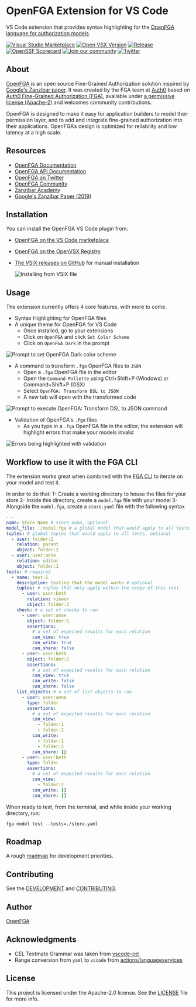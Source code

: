 # OpenFGA Extension for VS Code

VS Code extension that provides syntax highlighting for the [OpenFGA](https://openfga.dev/) [language for authorization models](https://openfga.dev/docs/configuration-language).

[![Visual Studio Marketplace](https://img.shields.io/visual-studio-marketplace/v/openfga.openfga-vscode)](https://marketplace.visualstudio.com/items?itemName=openfga.openfga-vscode)
[![Open VSX Version](https://img.shields.io/open-vsx/v/OpenFGA/openfga-vscode)](https://open-vsx.org/extension/OpenFGA/openfga-vscode)
[![Release](https://img.shields.io/github/v/release/openfga/vscode-ext?sort=semver&color=green)](https://github.com/openfga/vscode-ext/releases)
[![OpenSSF Scorecard](https://api.securityscorecards.dev/projects/github.com/openfga/vscode-ext/badge)](https://securityscorecards.dev/viewer/?uri=github.com/openfga/vscode-ext)
[![Join our community](https://img.shields.io/badge/slack-cncf_%23openfga-40abb8.svg?logo=slack)](https://openfga.dev/community)
[![Twitter](https://img.shields.io/twitter/follow/openfga?color=%23179CF0&logo=twitter&style=flat-square "@openfga on Twitter")](https://twitter.com/openfga)

## About

[OpenFGA](https://openfga.dev) is an open source Fine-Grained Authorization solution inspired by [Google's Zanzibar paper](https://research.google/pubs/pub48190/). It was created by the FGA team at [Auth0](https://auth0.com) based on [Auth0 Fine-Grained Authorization (FGA)](https://fga.dev), available under [a permissive license (Apache-2)](https://github.com/openfga/rfcs/blob/main/LICENSE) and welcomes community contributions.

OpenFGA is designed to make it easy for application builders to model their permission layer, and to add and integrate fine-grained authorization into their applications. OpenFGA’s design is optimized for reliability and low latency at a high scale.

## Resources

- [OpenFGA Documentation](https://openfga.dev/docs)
- [OpenFGA API Documentation](https://openfga.dev/api/service)
- [OpenFGA on Twitter](https://twitter.com/openfga)
- [OpenFGA Community](https://openfga.dev/community)
- [Zanzibar Academy](https://zanzibar.academy)
- [Google's Zanzibar Paper (2019)](https://research.google/pubs/pub48190/)

## Installation

You can install the OpenFGA VS Code plugin from:

- [OpenFGA on the VS Code marketplace](https://marketplace.visualstudio.com/items?itemName=openfga.openfga-vscode)
- [OpenFGA on the OpenVSX Registry](https://open-vsx.org/extension/OpenFGA/openfga-vscode)
- [The VSIX releases on GitHub](https://github.com/openfga/vscode-ext/releases) for manual installation

  ![Installing from VSIX file](resources/vsix-install.png)

## Usage

The extension currently offers 4 core features, with more to come.

- Syntax Highlighting for OpenFGA files
- A unique theme for OpenFGA for VS Code
  - Once installed, go to your extensions
  - Click on `OpenFGA` and click `Set Color Scheme`
  - Click on `OpenFGA Dark` in the prompt

![Prompt to set OpenFGA Dark color scheme](resources/set-color-scheme.png)

- A command to transform `.fga` OpenFGA files to `JSON`
  - Open a `.fga` OpenFGA file in the editor
  - Open the `Command Pallette` using Ctrl+Shift+P (Windows) or Command+Shift+P (OSX)
  - Select `OpenFGA: Transform DSL to JSON`
  - A new tab will open with the transformed code

![Prompt to execute OpenFGA: Transform DSL to JSON command](resources/transform-command-select.png)

- Validation of OpenFGA's `.fga` files
  - As you type in a `.fga` OpenFGA file in the editor, the extension will highlight errors that make your models invalid

![Errors being highlighted with validation](resources/validation_example.gif)

## Workflow to use it with the FGA CLI

The extension works great when combined with the [FGA CLI](https://github.com/openfga/cli) to iterate on your model and test it.

In order to do that:
1- Create a working directory to house the files for your store
2- Inside this directory, create a `model.fga` file with your model
3- Alongside the `model.fga`, create a `store.yaml` file with the following syntax

```yaml
---
name: Store Name # store name, optional
model_file: ./model.fga # a global model that would apply to all tests
tuples: # global tuples that would apply to all tests, optional
  - user: folder:1
    relation: parent
    object: folder:2
  - user: user:anne
    relation: editor
    object: folder:1
tests: # required
  - name: test-1
    description: testing that the model works # optional
    tuples: # tuples that only apply within the scope of this test
      - user: user:beth
        relation: viewer
        object: folder:2
    check: # a set of checks to run
      - user: user:anne
        object: folder:1
        assertions:
          # a set of expected results for each relation
          can_view: true
          can_write: true
          can_share: false
      - user: user:beth
        object: folder:2
        assertions:
          # a set of expected results for each relation
          can_view: true
          can_write: false
          can_share: false
    list_objects: # a set of list objects to run
      - user: user:anne
        type: folder
        assertions:
          # a set of expected results for each relation
          can_view:
            - folder:1
            - folder:2
          can_write:
            - folder:1
            - folder:2
          can_share: []
      - user: user:beth
        type: folder
        assertions:
          # a set of expected results for each relation
          can_view:
            - folder:2
          can_write: []
          can_share: []
```

When ready to test, from the terminal, and while inside your working directory, run:

```shell
fga model test --tests=./store.yaml
```

## Roadmap

A rough [roadmap](https://github.com/orgs/openfga/projects/1) for development priorities.

## Contributing

See the [DEVELOPMENT](./docs/DEVELOPMENT.md) and [CONTRIBUTING](https://github.com/openfga/.github/blob/main/CONTRIBUTING.md).

## Author

[OpenFGA](https://github.com/openfga)

## Acknowledgments

- CEL Textmate Grammar was taken from [vscode-cel](https://github.com/hmarr/vscode-cel)
- Range conversion from `yaml` to `vscode` from [actions/languageservices](https://github.com/actions/languageservices/blob/4280a967a8aa058dd3c8825349b90bc932d82283/workflow-parser/src/workflows/yaml-object-reader.ts#L220)

## License

This project is licensed under the Apache-2.0 license. See the [LICENSE](https://github.com/openfga/vscode-ext/blob/main/LICENSE) file for more info.
